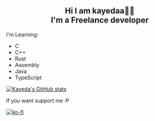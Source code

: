 ## <div align="center">Hi I am kayedaa👋🏻<br/>I'm a Freelance developer
                                          
  
  
<div align="center">
  
        
  </div> 
    I'm Learning:
  
 - C
 - C++
 - Rust
 - Assembly
 - Java
 - TypeScript
  
  
  </div>

 
 [![Kayeda's GitHub stats](https://github-readme-stats.vercel.app/api?username=kayedaa&show_icons=true&theme=radical)](https://github.com/kayedaa/github-readme-stats) 


  
  
  If you want support me :P
  
  [![ko-fi](https://ko-fi.com/img/githubbutton_sm.svg)](https://ko-fi.com/E1E861C4W)

</div>  




  
  

  
